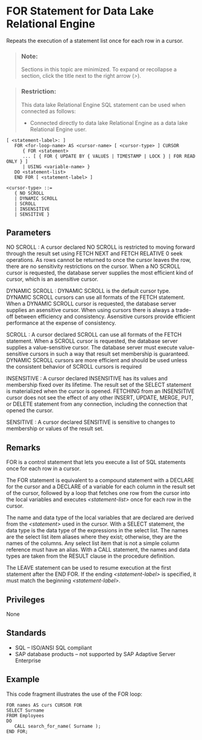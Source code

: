 <!-- loioa61e906784f210158fadf7350f8470f5 -->

# FOR Statement for Data Lake Relational Engine

Repeats the execution of a statement list once for each row in a cursor.



> ### Note:  
> Sections in this topic are minimized. To expand or recollapse a section, click the title next to the right arrow \(*\>*\).



> ### Restriction:  
> This data lake Relational Engine SQL statement can be used when connected as follows:
> 
> -   Connected directly to data lake Relational Engine as a data lake Relational Engine user.



```
[ <statement-label>: ]
   FOR <for-loop-name> AS <cursor-name> [ <cursor-type> ] CURSOR
      { FOR <statement>
      ... [ { FOR { UPDATE BY { VALUES | TIMESTAMP | LOCK } | FOR READ ONLY } ]
      | USING <variable-name> }
   DO <statement-list>
   END FOR [ <statement-label> ]
```

```
<cursor-type> ::=
   { NO SCROLL  
   | DYNAMIC SCROLL  
   | SCROLL  
   | INSENSITIVE  
   | SENSITIVE }
```



<a name="loioa61e906784f210158fadf7350f8470f5__IQ_Parameters"/>

## Parameters

 NO SCROLL
 :   A cursor declared NO SCROLL is restricted to moving forward through the result set using FETCH NEXT and FETCH RELATIVE 0 seek operations. As rows cannot be returned to once the cursor leaves the row, there are no sensitivity restrictions on the cursor. When a NO SCROLL cursor is requested, the database server supplies the most efficient kind of cursor, which is an asensitive cursor.

  DYNAMIC SCROLL
 :   DYNAMIC SCROLL is the default cursor type. DYNAMIC SCROLL cursors can use all formats of the FETCH statement. When a DYNAMIC SCROLL cursor is requested, the database server supplies an asensitive cursor. When using cursors there is always a trade-off between efficiency and consistency. Asensitive cursors provide efficient performance at the expense of consistency.

  SCROLL
 :   A cursor declared SCROLL can use all formats of the FETCH statement. When a SCROLL cursor is requested, the database server supplies a value-sensitive cursor. The database server must execute value-sensitive cursors in such a way that result set membership is guaranteed. DYNAMIC SCROLL cursors are more efficient and should be used unless the consistent behavior of SCROLL cursors is required

  INSENSITIVE
 :   A cursor declared INSENSITIVE has its values and membership fixed over its lifetime. The result set of the SELECT statement is materialized when the cursor is opened. FETCHING from an INSENSITIVE cursor does not see the effect of any other INSERT, UPDATE, MERGE, PUT, or DELETE statement from any connection, including the connection that opened the cursor.

  SENSITIVE
 :   A cursor declared SENSITIVE is sensitive to changes to membership or values of the result set.

 

<a name="loioa61e906784f210158fadf7350f8470f5__IQ_Usage"/>

## Remarks

FOR is a control statement that lets you execute a list of SQL statements once for each row in a cursor.

The FOR statement is equivalent to a compound statement with a DECLARE for the cursor and a DECLARE of a variable for each column in the result set of the cursor, followed by a loop that fetches one row from the cursor into the local variables and executes *<statement-list\>* once for each row in the cursor.

The name and data type of the local variables that are declared are derived from the *<statement\>* used in the cursor. With a SELECT statement, the data type is the data type of the expressions in the select list. The names are the select list item aliases where they exist; otherwise, they are the names of the columns. Any select list item that is not a simple column reference must have an alias. With a CALL statement, the names and data types are taken from the RESULT clause in the procedure definition.

The LEAVE statement can be used to resume execution at the first statement after the END FOR. If the ending *<statement-label\>* is specified, it must match the beginning *<statement-label\>*.



<a name="loioa61e906784f210158fadf7350f8470f5__IQ_Permissions"/>

## Privileges

None



<a name="loioa61e906784f210158fadf7350f8470f5__IQ_Standards"/>

## Standards

-   SQL – ISO/ANSI SQL compliant
-   SAP database products – not supported by SAP Adaptive Server Enterprise



<a name="loioa61e906784f210158fadf7350f8470f5__IQ_Examples"/>

## Example

This code fragment illustrates the use of the FOR loop:

```
FOR names AS curs CURSOR FOR
SELECT Surname
FROM Employees
DO
   CALL search_for_name( Surname );
END FOR;
```

